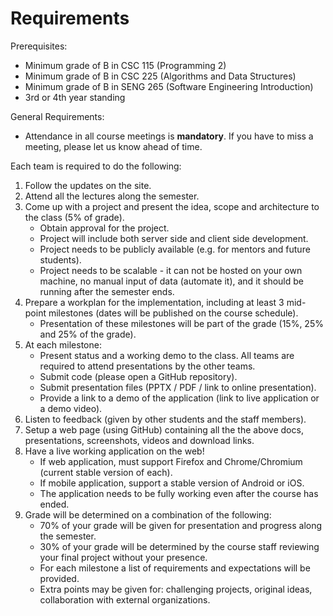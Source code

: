 # Requirements

Prerequisites:

- Minimum grade of B in CSC 115 (Programming 2)
- Minimum grade of B in CSC 225 (Algorithms and Data Structures)
- Minimum grade of B in SENG 265 (Software Engineering Introduction)
- 3rd or 4th year standing

General Requirements:

- Attendance in all course meetings is **mandatory**. If you have to miss a meeting, please let us know ahead of time. 

Each team is required to do the following:

1. Follow the updates on the site.
2. Attend all the lectures along the semester.
3. Come up with a project and present the idea, scope and architecture to the class (5% of grade).
    - Obtain approval for the project.
    - Project will include both server side and client side development.
    - Project needs to be publicly available (e.g. for mentors and future students).
    - Project needs to be scalable - it can not be hosted on your own machine, no manual input of data (automate it), and it should be running after the semester ends.
4. Prepare a workplan for the implementation, including at least 3 mid-point milestones (dates will be published on the course schedule).
    - Presentation of these milestones will be part of the grade (15%, 25% and 25% of the grade).
5. At each milestone:
    - Present status and a working demo to the class. All teams are required to attend presentations by the other teams.
    - Submit code (please open a GitHub repository).
    - Submit presentation files (PPTX / PDF / link to online presentation).
    - Provide a link to a demo of the application (link to live application or a demo video).
6. Listen to feedback (given by other students and the staff members).
7. Setup a web page (using GitHub) containing all the the above docs, presentations, screenshots, videos and download links.
8. Have a live working application on the web!
    - If web application, must support Firefox and Chrome/Chromium (current stable version of each).
    - If mobile application, support a stable version of Android or iOS.
    - The application needs to be fully working even after the course has ended.
9. Grade will be determined on a combination of the following:
    - 70% of your grade will be given for presentation and progress along the semester.
    - 30% of your grade will be determined by the course staff reviewing your final project without your presence.
    - For each milestone a list of requirements and expectations will be provided.
    - Extra points may be given for: challenging projects, original ideas, collaboration with external organizations.
